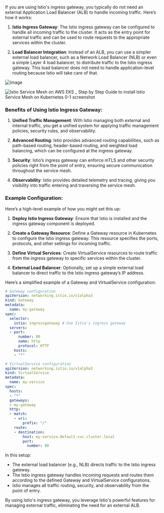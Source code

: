 If you are using Istio's ingress gateway, you typically do not need an external Application Load Balancer (ALB) to handle incoming traffic. Here’s how it works:

1. **Istio Ingress Gateway**: The Istio ingress gateway can be configured to handle all incoming traffic to the cluster. It acts as the entry point for external traffic and can be used to route requests to the appropriate services within the cluster.

2. **Load Balancer Integration**: Instead of an ALB, you can use a simpler external load balancer, such as a Network Load Balancer (NLB) or even a simple Layer 4 load balancer, to distribute traffic to the Istio ingress gateway. This load balancer does not need to handle application-level routing because Istio will take care of that.

![image](https://github.com/HimanshuMishra123/Kubernetes-Zero-to-Hero/assets/164254902/99f0fb28-0937-46b1-9129-dfe11a93700f)

![Istio Service Mesh on AWS EKS _ Step by Step Guide to install Istio Service Mesh on Kubernetes 0-1 screenshot](https://github.com/HimanshuMishra123/Kubernetes-Zero-to-Hero/assets/164254902/902a8e43-c162-45e9-9d6f-786fa8de935d)

### Benefits of Using Istio Ingress Gateway:

1. **Unified Traffic Management**: With Istio managing both external and internal traffic, you get a unified system for applying traffic management policies, security rules, and observability.

2. **Advanced Routing**: Istio provides advanced routing capabilities, such as path-based routing, header-based routing, and weighted load balancing, which can be configured at the ingress gateway.

3. **Security**: Istio’s ingress gateway can enforce mTLS and other security policies right from the point of entry, ensuring secure communication throughout the service mesh.

4. **Observability**: Istio provides detailed telemetry and tracing, giving you visibility into traffic entering and traversing the service mesh.

### Example Configuration:

Here’s a high-level example of how you might set this up:

1. **Deploy Istio Ingress Gateway**: Ensure that Istio is installed and the ingress gateway component is deployed.

2. **Create a Gateway Resource**: Define a Gateway resource in Kubernetes to configure the Istio ingress gateway. This resource specifies the ports, protocols, and other settings for incoming traffic.

3. **Define Virtual Services**: Create VirtualService resources to route traffic from the ingress gateway to specific services within the cluster.

4. **External Load Balancer**: Optionally, set up a simple external load balancer to direct traffic to the Istio ingress gateway’s IP address.

Here’s a simplified example of a Gateway and VirtualService configuration:

```yaml
# Gateway configuration
apiVersion: networking.istio.io/v1alpha3
kind: Gateway
metadata:
  name: my-gateway
spec:
  selector:
    istio: ingressgateway # Use Istio's ingress gateway
  servers:
  - port:
      number: 80
      name: http
      protocol: HTTP
    hosts:
    - "*"

# VirtualService configuration
apiVersion: networking.istio.io/v1alpha3
kind: VirtualService
metadata:
  name: my-service
spec:
  hosts:
  - "*"
  gateways:
  - my-gateway
  http:
  - match:
    - uri:
        prefix: "/"
    route:
    - destination:
        host: my-service.default.svc.cluster.local
        port:
          number: 80
```

In this setup:<br/>

- The external load balancer (e.g., NLB) directs traffic to the Istio ingress gateway. <br/>
- The Istio ingress gateway handles incoming requests and routes them according to the defined Gateway and VirtualService configurations.<br/>
- Istio manages all traffic routing, security, and observability from the point of entry.<br/>

By using Istio's ingress gateway, you leverage Istio's powerful features for managing external traffic, eliminating the need for an external ALB.
